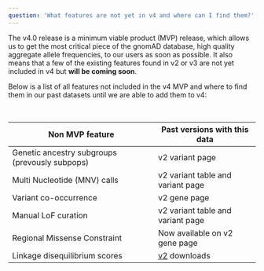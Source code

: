 ```yaml
---
question: 'What features are not yet in v4 and where can I find them?'
---
```


The v4.0 release is a minimum viable product (MVP) release, which allows us to get the most critical piece of the gnomAD database, high quality aggregate allele frequencies, to our users as soon as possible. It also means that a few of the existing features found in v2 or v3 are not yet included in v4 but **will be coming soon**.

Below is a list of all features not included in the v4 MVP and where to find them in our past datasets until we are able to add them to v4:

<br />

| Non MVP feature                                | Past versions with this data                          |
| ---------------------------------------------- | ----------------------------------------------------- |
| Genetic ancestry subgroups (prevously subpops) | v2 variant page                                       |
| Multi Nucleotide (MNV) calls                   | v2 variant table and variant page                     |
| Variant co-occurrence                          | v2 gene page                                          |
| Manual LoF curation                            | v2 variant table and variant page                     |
| Regional Missense Constraint                   | Now available on v2 gene page                         |
| Linkage disequilibrium scores                  | [v2](/downloads/#v2-linkage-disequilibrium) downloads |
